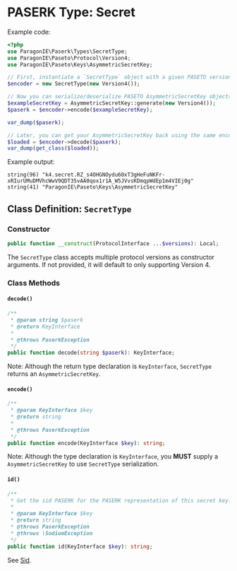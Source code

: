 # PASERK Type: Secret

Example code:

```php
<?php
use ParagonIE\Paserk\Types\SecretType;
use ParagonIE\Paseto\Protocol\Version4;
use ParagonIE\Paseto\Keys\AsymmetricSecretKey;

// First, instantiate a `SecretType` object with a given PASETO version.
$encoder = new SecretType(new Version4());

// Now you can serialize/deserialize PASETO AsymmetricSecretKey objects.
$exampleSecretKey = AsymmetricSecretKey::generate(new Version4());
$paserk = $encoder->encode($exampleSecretKey);

var_dump($paserk);

// Later, you can get your AsymmetricSecretKey back using the same encoder:
$loaded = $encoder->decode($paserk);
var_dump(get_class($loaded));
```

Example output:

```
string(96) "k4.secret.RZ_s4OHGNOydu60xT3gHeFuNKFr-xRIurUMuDMVhcWwV9QDT35vAA0qox1r1A_W5JVvsKDmqpWdEp1m4VIEj0g"
string(41) "ParagonIE\Paseto\Keys\AsymmetricSecretKey"
```

## Class Definition: `SecretType`

### Constructor

```php
public function __construct(ProtocolInterface ...$versions): Local;
```

The `SecretType` class accepts multiple protocol versions as constructor arguments.
If not provided, it will default to only supporting Version 4.

### Class Methods

#### `decode()`

```php
/**
 * @param string $paserk
 * @return KeyInterface
 *
 * @throws PaserkException
 */
public function decode(string $paserk): KeyInterface;
```

Note: Although the return type declaration is `KeyInterface`, `SecretType` returns
an `AsymmetricSecretKey`.

#### `encode()`

```php
/**
 * @param KeyInterface $key
 * @return string
 *
 * @throws PaserkException
 */
public function encode(KeyInterface $key): string;
```

Note: Although the type declaration is `KeyInterface`, you **MUST** supply a
`AsymmetricSecretKey` to use `SecretType` serialization.

#### `id()`

```php
/**
 * Get the sid PASERK for the PASERK representation of this secret key.
 *
 * @param KeyInterface $key
 * @return string
 * @throws PaserkException
 * @throws \SodiumException
 */
public function id(KeyInterface $key): string;
```

See [Sid](Sid.md#encodesecret).
